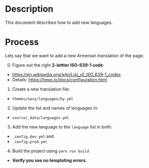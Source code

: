 # Description

This document describes how to add new languages.

# Process

Lets say that we want to add a new Armenian translation of the page.

0. Figure out the right __2-lettter ISO-639-1 code__:
  - https://en.wikipedia.org/wiki/List_of_ISO_639-1_codes
  - Details: https://hexo.io/docs/configuration.html
1. Create a new translation file:
  - `themes/navy/languages/hy.yml`
2. Update the list and names of languages in:
  - `source/_data/languages.yml`
3. Add the new language to the `language` list in both:
  - `_config.dev.yml` and
  - `_config.prod.yml`
4. Build the project using `yarn run build`
  - __Verify you see no templating errors.__
